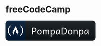 <h1 id='cds'><strong>freeCodeCamp</strong></h1>

<p align="left" >
    <a href='https://www.freecodecamp.org/PompaDonpa'>
        <img src="../../Assets/svg/freecodecamp.svg" alt='freecodecamp-pompadonpa' />
    </a>
</p>

